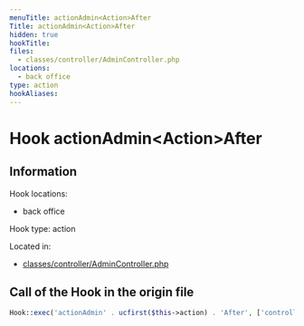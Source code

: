 ```yaml
---
menuTitle: actionAdmin<Action>After
Title: actionAdmin<Action>After
hidden: true
hookTitle: 
files:
  - classes/controller/AdminController.php
locations:
  - back office
type: action
hookAliases:
---
```


# Hook actionAdmin&lt;Action>After

## Information

Hook locations: 
  - back office

Hook type: action

Located in: 
  - [classes/controller/AdminController.php](https://github.com/PrestaShop/PrestaShop/blob/8.0.x/classes/controller/AdminController.php)

## Call of the Hook in the origin file

```php
Hook::exec('actionAdmin' . ucfirst($this->action) . 'After', ['controller' => $this, 'return' => $return]);
```